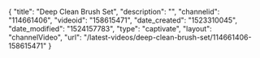 {
    "title": "Deep Clean Brush Set",
    "description": "",
    "channelid": "114661406",
    "videoid": "158615471",
    "date_created": "1523310045",
    "date_modified": "1524157783",
    "type": "captivate",
    "layout": "channelVideo",
    "url": "\/latest-videos\/deep-clean-brush-set\/114661406-158615471"
}